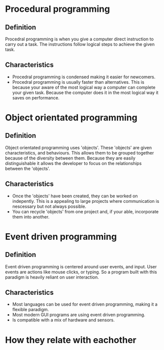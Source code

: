 # Procedural programming
## Definition
Procedral programming is when you give a computer direct instruction to carry out a task. The instructions follow logical steps to achieve the given task. 
## Characteristics
- Procedral programming is condensed making it easier for newcomers.
- Procedral programming is usually faster than alternatives. This is because your aware of the most logical way a computer can complete your given task. Because the computer does it in the most logical way it saves on performance.
# Object orientated programming
## Definition
Object orientated programming uses 'objects'. These 'objects' are given characteristics, and behaviours. This allows them to be grouped together because of the diversity between them. Because they are easily distinguishable it allows the developer to focus on the relationships between the 'objects'. 
## Characteristics
- Once the 'objects' have been created, they can be worked on indepently. This is a appealing to large projects where communication is nescessary but not always possible.
- You can recycle 'objects' from one project and, if your able, incorporate them into another.
# Event driven programming
## Definition
Event driven programming is centered around user events, and input. User events are actions like mouse clicks, or typing. So a program built with this paradigm is heavily reliant on user interaction.  
## Characteristics
- Most languages can be used for event driven programming, making it a flexible paradigm.
- Most modern GUI programs are using event driven programming.
- Is compatible with a mix of hardware and sensors.
# How they relate with eachother

